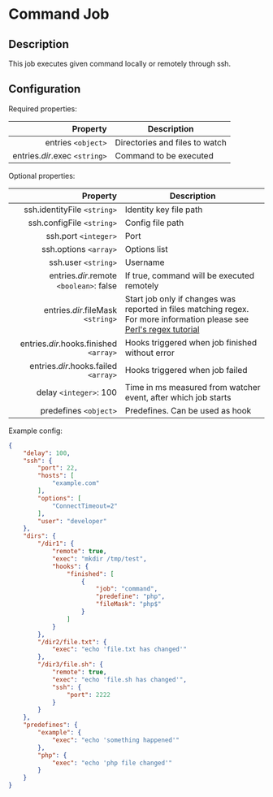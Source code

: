 # Command Job

## Description
This job executes given command locally or remotely through ssh.

## Configuration

Required properties:

| Property                       | Description                          |
| -----------------------------: | ------------------------------------ |
| entries `<object>`             | Directories and files to watch       |
| entries._dir_.exec `<string>`  | Command to be executed               |

Optional properties:

| Property                                | Description                                                      |
| --------------------------------------: | ---------------------------------------------------------------- |
| ssh.identityFile `<string>`             | Identity key file path                                           |
| ssh.configFile `<string>`               | Config file path                                                 |
| ssh.port `<integer>`                    | Port                                                             |
| ssh.options `<array>`                   | Options list                                                     |
| ssh.user `<string>`                     | Username                                                         |
| entries._dir_.remote `<boolean>`: false | If true, command will be executed remotely                       |
| entries._dir_.fileMask `<string>`       | Start job only if changes was reported in files matching regex. For more information please see [Perl's regex tutorial](http://perldoc.perl.org/perlretut.html) |
| entries._dir_.hooks.finished `<array>`  | Hooks triggered when job finished without error                  |
| entries._dir_.hooks.failed `<array>`    | Hooks triggered when job failed                                  |
| delay `<integer>`: 100                  | Time in ms measured from watcher event, after which job starts   |
| predefines `<object>`                   | Predefines. Can be used as hook                                  |

Example config:
```json
{
    "delay": 100,
    "ssh": {
        "port": 22,
        "hosts": [
            "example.com"
        ],
        "options": [
            "ConnectTimeout=2"
        ],
        "user": "developer"
    },
    "dirs": {
        "/dir1": {
            "remote": true,
            "exec": "mkdir /tmp/test",
            "hooks": {
                "finished": [
                    {
                        "job": "command",
                        "predefine": "php",
                        "fileMask": "php$"
                    }
                ]
            }
        },
        "/dir2/file.txt": {
            "exec": "echo 'file.txt has changed'"
        },
        "/dir3/file.sh": {
            "remote": true,
            "exec": "echo 'file.sh has changed'",
            "ssh": {
                "port": 2222
            }
        }
    },
    "predefines": {
        "example": {
            "exec": "echo 'something happened'"
        },
        "php": {
            "exec": "echo 'php file changed'"
        }
    }
}
``` 
